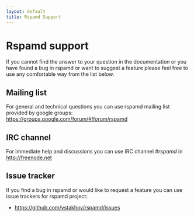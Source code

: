 ```yaml
---
layout: default
title: Rspamd Support
---
```


# Rspamd support

If you cannot find the answer to your question in the documentation or you have found a bug in rspamd or want to suggest a feature please feel free to use any comfortable way from the list below.

## Mailing list

For general and technical questions you can use rspamd mailing list provided by google groups:
<https://groups.google.com/forum/#!forum/rspamd>

## IRC channel

For immediate help and discussions you can use IRC channel *#rspamd* in <http://freenode.net>

## Issue tracker

If you find a bug in rspamd or would like to request a feature you can use issue trackers for rspamd project:

* <https://github.com/vstakhov/rspamd/issues>
